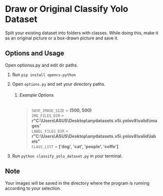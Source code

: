 # Draw or Original Classify Yolo Dataset

Split your existing dataset into folders with classes. While doing this, make it as an original picture or a box-drawn
picture and save it.

## Options and Usage

Open optionss.py and edit dir paths.

1. Run `pip install opencv-python`
2. Open `options.py` and set your directory paths.
    1. ###### Example Options
       > `SAVE_IMAGE_SIZE` = **(500, 500)**\
       `IMG_FILES_DIR` = **r"C:\Users\ASUS\Desktop\anydatasets.v5i.yolov8\valid\images**"\
       `LABEL_FILES_DIR` = **r"C:\Users\ASUS\Desktop\anydatasets.v5i.yolov8\valid\labels"**\
       `CLASS_LIST` = **['dog', 'cat', 'people', 'coffe']**

3. Run `python classify_yolo_dataset.py` in your terminal.

## Note

Your images will be saved in the directory where the program is running according to your selection.

